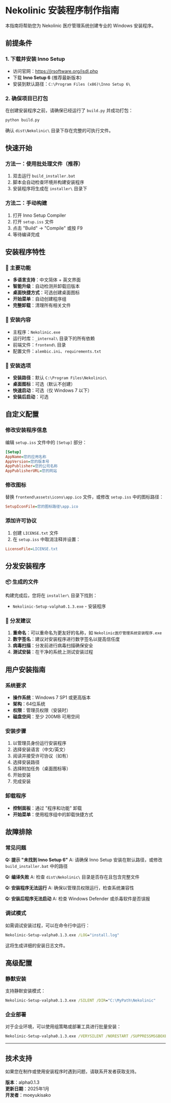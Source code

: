 # Nekolinic 安装程序制作指南

本指南将帮助您为 Nekolinic 医疗管理系统创建专业的 Windows 安装程序。

## 前提条件

### 1. 下载并安装 Inno Setup

- 访问官网：https://jrsoftware.org/isdl.php
- 下载 **Inno Setup 6** (推荐最新版本)
- 安装到默认路径：`C:\Program Files (x86)\Inno Setup 6\`

### 2. 确保项目已打包

在创建安装程序之前，请确保已经运行了 `build.py` 并成功打包：

```bash
python build.py
```

确认 `dist\Nekolinic\` 目录下存在完整的可执行文件。

## 快速开始

### 方法一：使用批处理文件（推荐）

1. 双击运行 `build_installer.bat`
2. 脚本会自动检查环境并构建安装程序
3. 安装程序将生成在 `installer\` 目录下

### 方法二：手动构建

1. 打开 Inno Setup Compiler
2. 打开 `setup.iss` 文件
3. 点击 "Build" -> "Compile" 或按 F9
4. 等待编译完成

## 安装程序特性

### 🎯 主要功能

- **多语言支持**：中文简体 + 英文界面
- **智能升级**：自动检测并卸载旧版本
- **桌面快捷方式**：可选创建桌面图标
- **开始菜单**：自动创建程序组
- **完整卸载**：清理所有相关文件

### 📁 安装内容

- 主程序：`Nekolinic.exe`
- 运行时库：`_internal\` 目录下的所有依赖
- 前端文件：`frontend\` 目录
- 配置文件：`alembic.ini`、`requirements.txt`

### 🔧 安装选项

- **安装路径**：默认 `C:\Program Files\Nekolinic\`
- **桌面图标**：可选（默认不创建）
- **快速启动**：可选（仅 Windows 7 以下）
- **安装后启动**：可选

## 自定义配置

### 修改安装程序信息

编辑 `setup.iss` 文件中的 `[Setup]` 部分：

```ini
[Setup]
AppName=您的应用名称
AppVersion=您的版本号
AppPublisher=您的公司名称
AppPublisherURL=您的网站
```

### 修改图标

替换 `frontend\assets\icons\app.ico` 文件，或修改 `setup.iss` 中的图标路径：

```ini
SetupIconFile=您的图标路径\app.ico
```

### 添加许可协议

1. 创建 `LICENSE.txt` 文件
2. 在 `setup.iss` 中取消注释并设置：

```ini
LicenseFile=LICENSE.txt
```

## 分发安装程序

### 📦 生成的文件

构建完成后，您将在 `installer\` 目录下找到：

- `Nekolinic-Setup-valpha0.1.3.exe` - 安装程序

### 🚀 分发建议

1. **重命名**：可以重命名为更友好的名称，如 `Nekolinic医疗管理系统安装程序.exe`
2. **数字签名**：建议对安装程序进行数字签名以提高信任度
3. **病毒扫描**：分发前进行病毒扫描确保安全
4. **测试安装**：在干净的系统上测试安装过程

## 用户安装指南

### 系统要求

- **操作系统**：Windows 7 SP1 或更高版本
- **架构**：64位系统
- **权限**：管理员权限（安装时）
- **磁盘空间**：至少 200MB 可用空间

### 安装步骤

1. 以管理员身份运行安装程序
2. 选择安装语言（中文/英文）
3. 阅读并接受许可协议（如有）
4. 选择安装路径
5. 选择附加任务（桌面图标等）
6. 开始安装
7. 完成安装

### 卸载程序

- **控制面板**：通过 "程序和功能" 卸载
- **开始菜单**：使用程序组中的卸载快捷方式

## 故障排除

### 常见问题

**Q: 提示 "未找到 Inno Setup 6"**
A: 请确保 Inno Setup 安装在默认路径，或修改 `build_installer.bat` 中的路径

**Q: 编译失败**
A: 检查 `dist\Nekolinic\` 目录是否存在且包含完整文件

**Q: 安装程序无法运行**
A: 确保以管理员权限运行，检查系统兼容性

**Q: 安装后程序无法启动**
A: 检查 Windows Defender 或杀毒软件是否误报

### 调试模式

如需调试安装过程，可以在命令行中运行：

```cmd
Nekolinic-Setup-valpha0.1.3.exe /LOG="install.log"
```

这将生成详细的安装日志文件。

## 高级配置

### 静默安装

支持静默安装模式：

```cmd
Nekolinic-Setup-valpha0.1.3.exe /SILENT /DIR="C:\MyPath\Nekolinic"
```

### 企业部署

对于企业环境，可以使用组策略或部署工具进行批量安装：

```cmd
Nekolinic-Setup-valpha0.1.3.exe /VERYSILENT /NORESTART /SUPPRESSMSGBOXES
```

---

## 技术支持

如果您在制作或使用安装程序时遇到问题，请联系开发者获取支持。

**版本**：alpha0.1.3  
**更新日期**：2025年1月  
**开发者**：moeyukisako